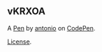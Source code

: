 vKRXOA
------


A [Pen](http://codepen.io/amartin/pen/vKRXOA) by [antonio](http://codepen.io/amartin) on [CodePen](http://codepen.io/).

[License](http://codepen.io/amartin/pen/vKRXOA/license).